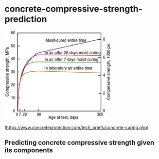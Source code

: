 # concrete-compressive-strength-prediction
<img src="https://github.com/UrielV1/concrete-compressive-strength-prediction/blob/main/concrete1.png" alt="https://github.com/UrielV1/concrete-compressive-strength-prediction/blob/main/concrete1.png" width="350"/>

(https://www.concreteprotection.com/tech_briefs/concrete-curing.php)



## Predicting concrete compressive strength given its components 
